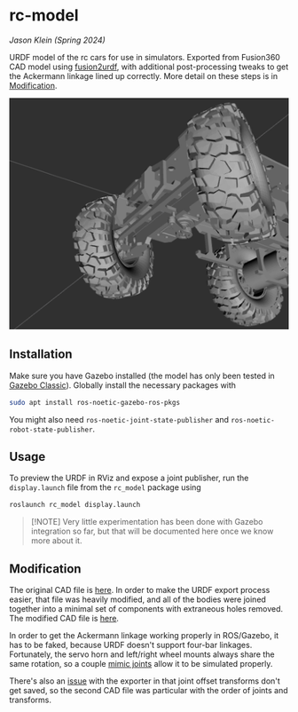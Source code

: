 # rc-model

_Jason Klein (Spring 2024)_

URDF model of the rc cars for use in simulators. Exported from Fusion360 CAD model using [fusion2urdf](https://github.com/syuntoku14/fusion2urdf/blob/master/URDF_Exporter/core/Joint.py), with additional post-processing tweaks to get the Ackermann linkage lined up correctly. More detail on these steps is in [Modification](#modification).

![](.github/assets/glory-shot.png)

## Installation

Make sure you have Gazebo installed (the model has only been tested in [Gazebo Classic](https://classic.gazebosim.org/tutorials?tut=ros_wrapper_versions&cat=connect_ros#InstallingGazebo)). Globally install the necessary packages with

```bash
sudo apt install ros-noetic-gazebo-ros-pkgs
```

You might also need `ros-noetic-joint-state-publisher` and `ros-noetic-robot-state-publisher`.

## Usage

To preview the URDF in RViz and expose a joint publisher, run the `display.launch` file from the `rc_model` package using

```bash
roslaunch rc_model display.launch
```

> [!NOTE] Very little experimentation has been done with Gazebo integration so far, but that will be documented here once we know more about it.

## Modification

The original CAD file is [here](https://a360.co/4aprIy8). In order to make the URDF export process easier, that file was heavily modified, and all of the bodies were joined together into a minimal set of components with extraneous holes removed. The modified CAD file is [here](https://a360.co/3PVAXOs).

In order to get the Ackermann linkage working properly in ROS/Gazebo, it has to be faked, because URDF doesn't support four-bar linkages. Fortunately, the servo horn and left/right wheel mounts always share the same rotation, so a couple [mimic joints](https://wiki.ros.org/urdf/XML/joint) allow it to be simulated properly.

There's also an [issue](https://github.com/syuntoku14/fusion2urdf?tab=readme-ov-file#before-using-this-script) with the exporter in that joint offset transforms don't get saved, so the second CAD file was particular with the order of joints and transforms.
